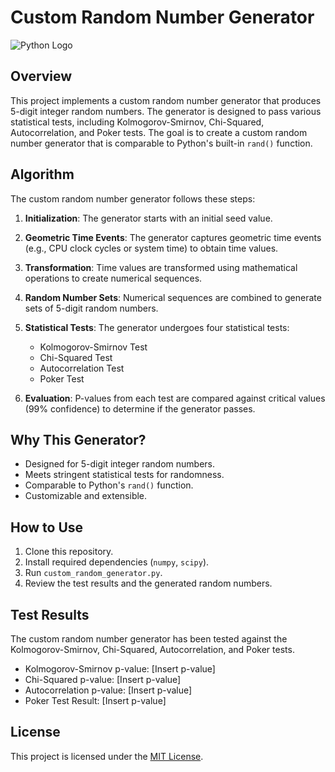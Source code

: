 # Custom Random Number Generator

![Python Logo](python_logo.png)

## Overview

This project implements a custom random number generator that produces 5-digit integer random numbers. The generator is designed to pass various statistical tests, including Kolmogorov-Smirnov, Chi-Squared, Autocorrelation, and Poker tests. The goal is to create a custom random number generator that is comparable to Python's built-in `rand()` function.

## Algorithm

The custom random number generator follows these steps:

1. **Initialization**: The generator starts with an initial seed value.

2. **Geometric Time Events**: The generator captures geometric time events (e.g., CPU clock cycles or system time) to obtain time values.

3. **Transformation**: Time values are transformed using mathematical operations to create numerical sequences.

4. **Random Number Sets**: Numerical sequences are combined to generate sets of 5-digit random numbers.

5. **Statistical Tests**: The generator undergoes four statistical tests:
   - Kolmogorov-Smirnov Test
   - Chi-Squared Test
   - Autocorrelation Test
   - Poker Test

6. **Evaluation**: P-values from each test are compared against critical values (99% confidence) to determine if the generator passes.

## Why This Generator?

- Designed for 5-digit integer random numbers.
- Meets stringent statistical tests for randomness.
- Comparable to Python's `rand()` function.
- Customizable and extensible.

## How to Use

1. Clone this repository.
2. Install required dependencies (`numpy`, `scipy`).
3. Run `custom_random_generator.py`.
4. Review the test results and the generated random numbers.

## Test Results

The custom random number generator has been tested against the Kolmogorov-Smirnov, Chi-Squared, Autocorrelation, and Poker tests.

- Kolmogorov-Smirnov p-value: [Insert p-value]
- Chi-Squared p-value: [Insert p-value]
- Autocorrelation p-value: [Insert p-value]
- Poker Test Result: [Insert p-value]

## License

This project is licensed under the [MIT License](LICENSE).
